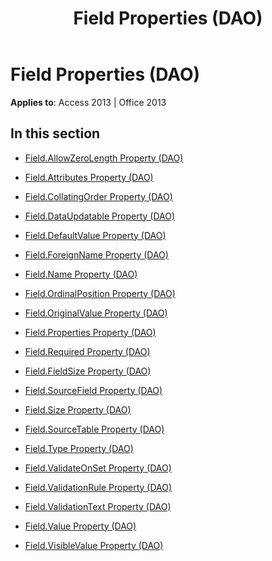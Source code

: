 ﻿---
title: Field Properties (DAO)
TOCTitle: Properties
ms:assetid: 015f30e9-324c-46b1-8e19-e68954e66139
ms:mtpsurl: https://msdn.microsoft.com/en-us/library/Dn123487(v=office.15)
ms:contentKeyID: 52071130
ms.date: 09/18/2015
mtps_version: v=office.15
---

# Field Properties (DAO)


**Applies to**: Access 2013 | Office 2013

## In this section

  - [Field.AllowZeroLength Property (DAO)](field-allowzerolength-property-dao.md)

  - [Field.Attributes Property (DAO)](field-attributes-property-dao.md)

  - [Field.CollatingOrder Property (DAO)](field-collatingorder-property-dao.md)

  - [Field.DataUpdatable Property (DAO)](field-dataupdatable-property-dao.md)

  - [Field.DefaultValue Property (DAO)](field-defaultvalue-property-dao.md)

  - [Field.ForeignName Property (DAO)](field-foreignname-property-dao.md)

  - [Field.Name Property (DAO)](field-name-property-dao.md)

  - [Field.OrdinalPosition Property (DAO)](field-ordinalposition-property-dao.md)

  - [Field.OriginalValue Property (DAO)](field-originalvalue-property-dao.md)

  - [Field.Properties Property (DAO)](field-properties-property-dao.md)

  - [Field.Required Property (DAO)](field-required-property-dao.md)

  - [Field.FieldSize Property (DAO)](field-fieldsize-property-dao.md)

  - [Field.SourceField Property (DAO)](field-sourcefield-property-dao.md)

  - [Field.Size Property (DAO)](field-size-property-dao.md)

  - [Field.SourceTable Property (DAO)](field-sourcetable-property-dao.md)

  - [Field.Type Property (DAO)](field-type-property-dao.md)

  - [Field.ValidateOnSet Property (DAO)](field-validateonset-property-dao.md)

  - [Field.ValidationRule Property (DAO)](field-validationrule-property-dao.md)

  - [Field.ValidationText Property (DAO)](field-validationtext-property-dao.md)

  - [Field.Value Property (DAO)](field-value-property-dao.md)

  - [Field.VisibleValue Property (DAO)](field-visiblevalue-property-dao.md)

